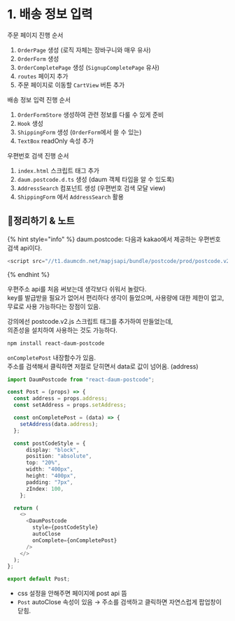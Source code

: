 # 1. 배송 정보 입력

주문 페이지 진행 순서

1. `OrderPage` 생성 (로직 자체는 장바구니와 매우 유사)
2. `OrderForm` 생성
3. `OrderCompletePage` 생성 (`SignupCompletePage` 유사)
4. `routes` 페이지 추가
5. 주문 페이지로 이동할 `CartView` 버튼 추가

배송 정보 입력 진행 순서

1. `OrderFormStore` 생성하여 관련 정보를 다룰 수 있게 준비
2. `Hook` 생성
3. `ShippingForm` 생성 (`OrderForm`에서 쓸 수 있는)
4. `TextBox` readOnly 속성 추가

우편번호 검색 진행 순서

1. `index.html` 스크립트 태그 추가
2. `daum.postcode.d.ts` 생성 (daum 객체 타입을 알 수 있도록)
3. `AddressSearch` 컴포넌트 생성 (우편번호 검색 모달 view)
4. `ShippingForm` 에서 `AddressSearch` 활용

## 📍정리하기 & 노트

{% hint style="info" %}
daum.postcode: 다음과 kakao에서 제공하는 우편번호 검색 api이다.

```js
<script src="//t1.daumcdn.net/mapjsapi/bundle/postcode/prod/postcode.v2.js" />
```
{% endhint %}

우편주소 api를 처음 써보는데 생각보다 쉬워서 놀랐다.\
key를 발급받을 필요가 없어서 편리하다 생각이 들었으며, 사용량에 대한 제한이 없고, 무료로 사용 가능하다는 장점이 있음.

강의에선 postcode.v2.js 스크립트 태그를 추가하여 만들었는데,\
의존성을 설치하여 사용하는 것도 가능하다.

```bash
npm install react-daum-postcode
```

`onCompletePost` 내장함수가 있음.\
주소를 검색해서 클릭하면 저절로 닫히면서 data로 값이 넘어옴. (address)

```ts
import DaumPostcode from "react-daum-postcode";

const Post = (props) => {
  const address = props.address;
  const setAddress = props.setAddress;

  const onCompletePost = (data) => {
    setAddress(data.address);
  };

  const postCodeStyle = {
      display: "block",
      position: "absolute",
      top: "20%",
      width: "400px",
      height: "400px",
      padding: "7px",
      zIndex: 100, 
    };

  return (
    <>  
      <DaumPostcode
        style={postCodeStyle}
        autoClose
        onComplete={onCompletePost}
      />
    </>
  );
};

export default Post;
```

* css 설정을 안해주면 페이지에 post api 뜸
* `Post` autoClose 속성이 있음 → 주소를 검색하고 클릭하면 자연스럽게 팝업창이 닫힘.
